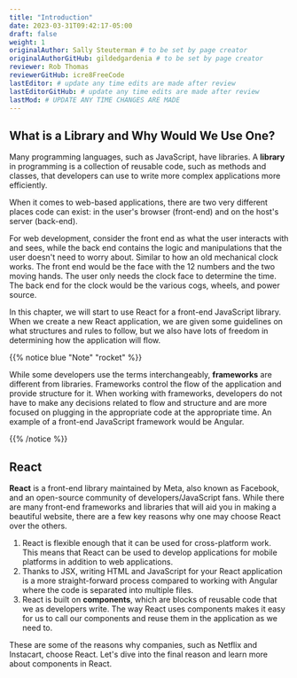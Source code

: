```yaml
---
title: "Introduction"
date: 2023-03-31T09:42:17-05:00
draft: false
weight: 1
originalAuthor: Sally Steuterman # to be set by page creator
originalAuthorGitHub: gildedgardenia # to be set by page creator
reviewer: Rob Thomas
reviewerGitHub: icre8FreeCode
lastEditor: # update any time edits are made after review
lastEditorGitHub: # update any time edits are made after review
lastMod: # UPDATE ANY TIME CHANGES ARE MADE
---
```


## What is a Library and Why Would We Use One?

Many programming languages, such as JavaScript, have libraries. A **library** in programming is a collection of reusable code, such as methods and classes, that developers can use to write more complex applications more efficiently. 

When it comes to web-based applications, there are two very different places code can exist: in the user's browser (front-end) and on the host's server (back-end).

For web development, consider the front end as what the user interacts with and sees, while the back end contains the logic and manipulations that the user doesn't need to worry about. Similar to how an old mechanical clock works. The front end would be the face with the 12 numbers and the two moving hands. The user only needs the clock face to determine the time. The back end for the clock would be the various cogs, wheels, and power source.

In this chapter, we will start to use React for a front-end JavaScript library. When we create a new React application, we are given some guidelines on what structures and rules to follow, but we also have lots of freedom in determining how the application will flow. 

{{% notice blue "Note" "rocket" %}}

While some developers use the terms interchangeably, **frameworks** are different from libraries. Frameworks control the flow of the application and provide structure for it. When working with frameworks, developers do not have to make any decisions related to flow and structure and are more focused on plugging in the appropriate code at the appropriate time. An example of a front-end JavaScript framework would be Angular.

{{% /notice %}}

## React

**React** is a front-end library maintained by Meta, also known as Facebook, and an open-source community of developers/JavaScript fans. While there are many front-end frameworks and libraries that will aid you in making a beautiful website, there are a few key reasons why one may choose React over the others.

1. React is flexible enough that it can be used for cross-platform work. This means that React can be used to develop applications for mobile platforms in addition to web applications.
1. Thanks to JSX, writing HTML and JavaScript for your React application is a more straight-forward process compared to working with Angular where the code is separated into multiple files.
1. React is built on **components**, which are blocks of reusable code that we as developers write. The way React uses components makes it easy for us to call our components and reuse them in the application as we need to.

These are some of the reasons why companies, such as Netflix and Instacart, choose React. Let's dive into the final reason and learn more about components in React.
